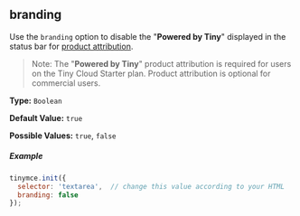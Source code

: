 ## branding

Use the `branding` option to disable the "**Powered by Tiny**" displayed in the status bar for [product attribution]({{site.baseurl}}/general-configuration-guide/attribution-requirements/).

> Note: The "**Powered by Tiny**" product attribution is required for users on the Tiny Cloud Starter plan. Product attribution is optional for commercial users.

**Type:** `Boolean`

**Default Value:** `true`

**Possible Values:** `true`, `false`

##### Example

```js
tinymce.init({
  selector: 'textarea',  // change this value according to your HTML
  branding: false
});
```
